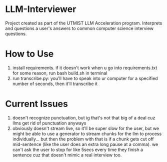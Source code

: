 # LLM-Interviewer
Project created as part of the UTMIST LLM Acceleration program. Interprets and questions a user's answers to common computer science interview questions.

# How to Use
1. install requirements. if it doesn't work when u go into requirements.txt for some reason, run bash build.sh in terminal
2. run transcribe.py: you'll have to speak into ur computer for a specified number of seconds, then it'll transcribe it

# Current Issues
1. doesn't recognize punctuation, but ig that's not that big of a deal cuz llms get rid of punctuation anyways
2. obviously doesn't stream live, so it'll be super slow for the user, but we might be able to use a generator to stream chunks for the llm to process individually... but then the problem with that is if a chunk gets cut off mid-sentence (like the user does an extra long pause at a comma). we can't ask the user to stop for like 5secs every time they finish a sentence cuz that doesn't mimic a real interview too.
